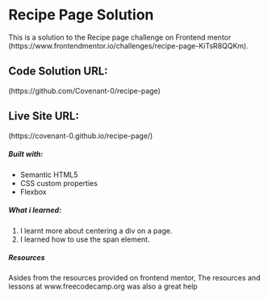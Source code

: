 <h1>Recipe Page Solution</h1>
<p>This is a solution to the Recipe page challenge on Frontend mentor (https://www.frontendmentor.io/challenges/recipe-page-KiTsR8QQKm).</p>
<h2>Code Solution URL:</h2> 
<p>(https://github.com/Covenant-0/recipe-page)</p>
<h2>Live Site URL:</h2> 
<p>(https://covenant-0.github.io/recipe-page/)</p>
<h5>Built with:</h5>
<ul>
  <li>Semantic HTML5</li>
  <li>CSS custom properties</li>
  <li>Flexbox</li>
</ul>
<h5>What i learned:</h5>
<ol>
  <li>I learnt more about centering a div on a page.</li>
  <li>I learned how to use the span element.</li>
</ol>
<h5>Resources</h5>
<p>Asides from the resources provided on frontend mentor, The resources and lessons at www.freecodecamp.org was also a great help</p>
